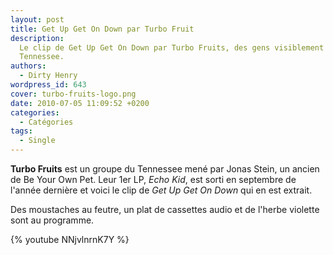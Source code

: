 ```yaml
---
layout: post
title: Get Up Get On Down par Turbo Fruit
description:
  Le clip de Get Up Get On Down par Turbo Fruits, des gens visiblement fun du
  Tennessee.
authors:
  - Dirty Henry
wordpress_id: 643
cover: turbo-fruits-logo.png
date: 2010-07-05 11:09:52 +0200
categories:
  - Catégories
tags:
  - Single
---
```


**Turbo Fruits** est un groupe du Tennessee mené par Jonas Stein, un ancien de
Be Your Own Pet. Leur 1er LP, _Echo Kid_, est sorti en septembre de l'année
dernière et voici le clip de _Get Up Get On Down_ qui en est extrait.

Des moustaches au feutre, un plat de cassettes audio et de l'herbe violette sont
au programme.

{% youtube NNjvlnrnK7Y %}
